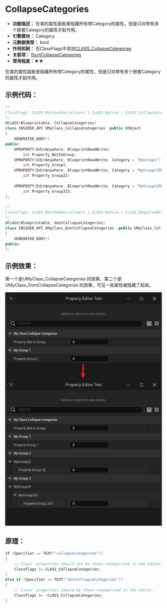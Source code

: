 # CollapseCategories

- **功能描述：**  在类的属性面板里隐藏所有带Category的属性，但是只对带有多个嵌套Category的属性才起作用。
- **引擎模块：** Category
- **元数据类型：** bool
- **作用机制：** 在ClassFlags中添加[CLASS_CollapseCategories](../../../../Flags/EClassFlags/CLASS_CollapseCategories.md)
- **关联项：** [DontCollapseCategories](../DontCollapseCategories.md)
- **常用程度：★★**

在类的属性面板里隐藏所有带Category的属性，但是只对带有多个嵌套Category的属性才起作用。

## 示例代码：

```cpp
/*
ClassFlags: CLASS_MatchedSerializers | CLASS_Native | CLASS_CollapseCategories | CLASS_RequiredAPI | CLASS_TokenStreamAssembled | CLASS_Intrinsic | CLASS_Constructed
*/
UCLASS(Blueprintable, CollapseCategories)
class INSIDER_API UMyClass_CollapseCategories :public UObject
{
	GENERATED_BODY()
public:
	UPROPERTY(EditAnywhere, BlueprintReadWrite)
		int Property_NotInGroup;
	UPROPERTY(EditAnywhere, BlueprintReadWrite, Category = "MyGroup1")
		int Property_Group1;
	UPROPERTY(EditAnywhere, BlueprintReadWrite, Category = "MyGroup2|MyGroup22")
		int Property_Group22;

	UPROPERTY(EditAnywhere, BlueprintReadWrite, Category = "MyGroup3|MyGroup33|MyGroup333")
		int Property_Group333;
};

/*
ClassFlags: CLASS_MatchedSerializers | CLASS_Native | CLASS_RequiredAPI | CLASS_TokenStreamAssembled | CLASS_Intrinsic | CLASS_Constructed 
*/
UCLASS(Blueprintable, dontCollapseCategories)
class INSIDER_API UMyClass_DontCollapseCategories :public UMyClass_CollapseCategories
{
	GENERATED_BODY()
public:
};
```

## 示例效果：

第一个是UMyClass_CollapseCategories 的效果，第二个是UMyClass_DontCollapseCategories 的效果，可见一些属性被隐藏了起来。

![Untitled](Untitled.png)

## 原理：

```cpp
if (Specifier == TEXT("collapseCategories"))
{
	// Class' properties should not be shown categorized in the editor.
	ClassFlags |= CLASS_CollapseCategories;
}
else if (Specifier == TEXT("dontCollapseCategories"))
{
	// Class' properties should be shown categorized in the editor.
	ClassFlags &= ~CLASS_CollapseCategories;
}
```